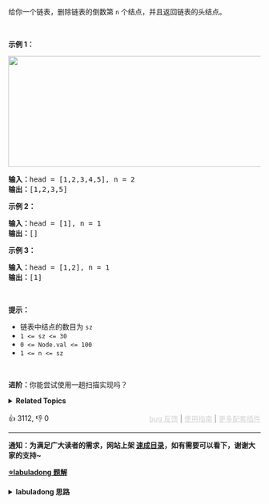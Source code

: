 <p>给你一个链表，删除链表的倒数第&nbsp;<code>n</code><em>&nbsp;</em>个结点，并且返回链表的头结点。</p>

<p>&nbsp;</p>

<p><strong>示例 1：</strong></p> 
<img alt="" src="https://assets.leetcode.com/uploads/2020/10/03/remove_ex1.jpg" style="width: 542px; height: 222px;" /> 
<pre>
<strong>输入：</strong>head = [1,2,3,4,5], n = 2
<strong>输出：</strong>[1,2,3,5]
</pre>

<p><strong>示例 2：</strong></p>

<pre>
<strong>输入：</strong>head = [1], n = 1
<strong>输出：</strong>[]
</pre>

<p><strong>示例 3：</strong></p>

<pre>
<strong>输入：</strong>head = [1,2], n = 1
<strong>输出：</strong>[1]
</pre>

<p>&nbsp;</p>

<p><strong>提示：</strong></p>

<ul> 
 <li>链表中结点的数目为 <code>sz</code></li> 
 <li><code>1 &lt;= sz &lt;= 30</code></li> 
 <li><code>0 &lt;= Node.val &lt;= 100</code></li> 
 <li><code>1 &lt;= n &lt;= sz</code></li> 
</ul>

<p>&nbsp;</p>

<p><strong>进阶：</strong>你能尝试使用一趟扫描实现吗？</p>

<details><summary><strong>Related Topics</strong></summary>链表 | 双指针</details><br>

<div>👍 3112, 👎 0<span style='float: right;'><span style='color: gray;'><a href='https://github.com/labuladong/fucking-algorithm/issues' target='_blank' style='color: lightgray;text-decoration: underline;'>bug 反馈</a> | <a href='https://labuladong.online/algo/fname.html?fname=jb插件简介' target='_blank' style='color: lightgray;text-decoration: underline;'>使用指南</a> | <a href='https://labuladong.online/algo/' target='_blank' style='color: lightgray;text-decoration: underline;'>更多配套插件</a></span></span></div>

<div id="labuladong"><hr>

**通知：为满足广大读者的需求，网站上架 [速成目录](https://labuladong.online/algo/intro/quick-learning-plan/)，如有需要可以看下，谢谢大家的支持~**



<p><strong><a href="https://labuladong.online/algo/essential-technique/linked-list-skills-summary/" target="_blank">⭐️labuladong 题解</a></strong></p>
<details><summary><strong>labuladong 思路</strong></summary>


<div id="labuladong_solution_zh">

## 基本思路

要删除倒数第 `n` 个节点，就得获得倒数第 `n + 1` 个节点的引用。

获取单链表的倒数第 `k` 个节点，就是想考察 [双指针技巧](https://labuladong.online/algo/essential-technique/linked-list-skills-summary/) 中快慢指针的运用，一般都会要求你**只遍历一次链表**，就算出倒数第 `k` 个节点。

第一步，我们先让一个指针 `p1` 指向链表的头节点 `head`，然后走 `k` 步：

![](https://labuladong.online/algo/images/linked-list-two-pointer/1.jpeg)

第二步，用一个指针 `p2` 指向链表头节点 `head`：

![](https://labuladong.online/algo/images/linked-list-two-pointer/2.jpeg)

第三步，让 `p1` 和 `p2` 同时向前走，`p1` 走到链表末尾的空指针时走了 `n - k` 步，`p2` 也走了 `n - k` 步，也就是链表的倒数第 `k` 个节点：

![](https://labuladong.online/algo/images/linked-list-two-pointer/3.jpeg)

这样，只遍历了一次链表，就获得了倒数第 `k` 个节点 `p2`。

解法中在链表头部接一个虚拟节点 `dummy` 是为了避免删除倒数第一个元素时出现空指针异常，在头部加入 `dummy` 节点并不影响尾部倒数第 `k` 个元素是什么。

**详细题解**：
  - [双指针技巧秒杀七道链表题目](https://labuladong.online/algo/essential-technique/linked-list-skills-summary/)

</div>





<div id="solution">

## 解法代码



<div class="tab-panel"><div class="tab-nav">
<button data-tab-item="cpp" class="tab-nav-button btn " data-tab-group="default" onclick="switchTab(this)">cpp🤖</button>

<button data-tab-item="python" class="tab-nav-button btn " data-tab-group="default" onclick="switchTab(this)">python🤖</button>

<button data-tab-item="java" class="tab-nav-button btn active" data-tab-group="default" onclick="switchTab(this)">java🟢</button>

<button data-tab-item="go" class="tab-nav-button btn " data-tab-group="default" onclick="switchTab(this)">go🤖</button>

<button data-tab-item="javascript" class="tab-nav-button btn " data-tab-group="default" onclick="switchTab(this)">javascript🤖</button>
</div><div class="tab-content">
<div data-tab-item="cpp" class="tab-item " data-tab-group="default"><div class="highlight">

```cpp
// 注意：cpp 代码由 chatGPT🤖 根据我的 java 代码翻译。
// 本代码的正确性已通过力扣验证，如有疑问，可以对照 java 代码查看。

class Solution {
public:
    // 主函数
    ListNode* removeNthFromEnd(ListNode* head, int n) {
        // 虚拟头结点
        ListNode* dummy = new ListNode(0);
        dummy->next = head;
        // 删除倒数第 n 个，要先找倒数第 n + 1 个节点
        ListNode* x = findFromEnd(dummy, n + 1);
        // 删掉倒数第 n 个节点
        x->next = x->next->next;
        return dummy->next;
    }

    // 返回链表的倒数第 k 个节点
    ListNode* findFromEnd(ListNode* head, int k) {
        ListNode* p1 = head;
        // p1 先走 k 步
        for (int i = 0; i < k; i++) {
            p1 = p1->next;
        }
        ListNode* p2 = head;
        // p1 和 p2 同时走 n - k 步
        while (p1 != nullptr) {
            p2 = p2->next;
            p1 = p1->next;
        }
        // p2 现在指向第 n - k 个节点
        return p2;
    }
};
```

</div></div>

<div data-tab-item="python" class="tab-item " data-tab-group="default"><div class="highlight">

```python
# 注意：python 代码由 chatGPT🤖 根据我的 java 代码翻译。
# 本代码的正确性已通过力扣验证，如有疑问，可以对照 java 代码查看。

class Solution:
    # 主函数
    def removeNthFromEnd(self, head: ListNode, n: int) -> ListNode:
        # 虚拟头结点
        dummy = ListNode(-1)
        dummy.next = head
        # 删除倒数第 n 个，要先找倒数第 n + 1 个节点
        x = self.findFromEnd(dummy, n + 1)
        # 删掉倒数第 n 个节点
        x.next = x.next.next
        return dummy.next

    # 返回链表的倒数第 k 个节点
    def findFromEnd(self, head: ListNode, k: int) -> ListNode:
        p1 = head
        # p1 先走 k 步
        for i in range(k):
            p1 = p1.next
        p2 = head
        # p1 和 p2 同时走 n - k 步
        while p1:
            p2 = p2.next
            p1 = p1.next
        # p2 现在指向第 n - k 个节点
        return p2
```

</div></div>

<div data-tab-item="java" class="tab-item active" data-tab-group="default"><div class="highlight">

```java
class Solution {
    // 主函数
    public ListNode removeNthFromEnd(ListNode head, int n) {
        // 虚拟头结点
        ListNode dummy = new ListNode(-1);
        dummy.next = head;
        // 删除倒数第 n 个，要先找倒数第 n + 1 个节点
        ListNode x = findFromEnd(dummy, n + 1);
        // 删掉倒数第 n 个节点
        x.next = x.next.next;
        return dummy.next;
    }

    // 返回链表的倒数第 k 个节点
    ListNode findFromEnd(ListNode head, int k) {
        ListNode p1 = head;
        // p1 先走 k 步
        for (int i = 0; i < k; i++) {
            p1 = p1.next;
        }
        ListNode p2 = head;
        // p1 和 p2 同时走 n - k 步
        while (p1 != null) {
            p2 = p2.next;
            p1 = p1.next;
        }
        // p2 现在指向第 n - k 个节点
        return p2;
    }
}
```

</div></div>

<div data-tab-item="go" class="tab-item " data-tab-group="default"><div class="highlight">

```go
// 注意：go 代码由 chatGPT🤖 根据我的 java 代码翻译。
// 本代码的正确性已通过力扣验证，如有疑问，可以对照 java 代码查看。

// 主函数
func removeNthFromEnd(head *ListNode, n int) *ListNode {
    // 虚拟头结点
    dummy := &ListNode{-1, head}
    // 删除倒数第 n 个，要先找倒数第 n + 1 个节点
    x := findFromEnd(dummy, n+1)
    // 删掉倒数第 n 个节点
    x.Next = x.Next.Next
    return dummy.Next
}

// 返回链表的倒数第 k 个节点
func findFromEnd(head *ListNode, k int) *ListNode {
    p1 := head
    // p1 先走 k 步
    for i := 0; i < k; i++ {
        p1 = p1.Next
    }
    p2 := head
    // p1 和 p2 同时走 n - k 步
    for p1 != nil {
        p2 = p2.Next
        p1 = p1.Next
    }
    // p2 现在指向第 n - k 个节点
    return p2
}
```

</div></div>

<div data-tab-item="javascript" class="tab-item " data-tab-group="default"><div class="highlight">

```javascript
// 注意：javascript 代码由 chatGPT🤖 根据我的 java 代码翻译。
// 本代码的正确性已通过力扣验证，如有疑问，可以对照 java 代码查看。

var removeNthFromEnd = function(head, n) {
    // 虚拟头结点
    let dummy = new ListNode(-1);
    dummy.next = head;
    // 删除倒数第 n 个，要先找倒数第 n + 1 个节点
    let x = findFromEnd(dummy, n + 1);
    // 删掉倒数第 n 个节点
    x.next = x.next.next;
    return dummy.next;
};

// 返回链表的倒数第 k 个节点
function findFromEnd(head, k) {
    let p1 = head;
    // p1 先走 k 步
    for (let i = 0; i < k; i++) {
        p1 = p1.next;
    }
    let p2 = head;
    // p1 和 p2 同时走 n - k 步
    while (p1 !== null) {
        p2 = p2.next;
        p1 = p1.next;
    }
    // p2 现在指向第 n - k 个节点
    return p2;
}
```

</div></div>
</div></div>

<hr /><details open hint-container details><summary style="font-size: medium"><strong>🌈🌈 算法可视化 🌈🌈</strong></summary><div id="data_remove-nth-node-from-end-of-list"  category="leetcode" ></div><div class="resizable aspect-ratio-container" style="height: 100%;">
<div id="iframe_remove-nth-node-from-end-of-list"></div></div>
</details><hr /><br />

</div>
</details>
</div>



